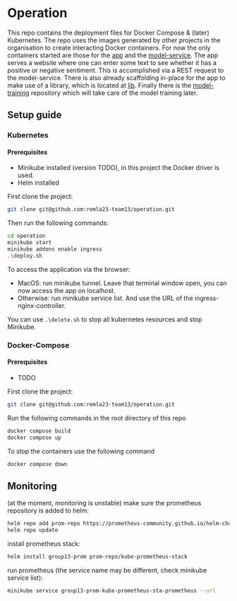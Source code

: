 # Operation
This repo contains the deployment files for Docker Compose &amp; (later) Kubernetes. 
The repo uses the images generated by other projects in the organisation to create interacting Docker containers. 
For now the only containers started are those for the [app](https://github.com/remla23-team13/app) and the [model-service](https://github.com/remla23-team13/model-service). 
The app serves a website where one can enter some text to see whether it has a positive or negative sentiment. 
This is accomplished via a REST request to the model-service. 
There is also already scaffolding in-place for the app to make use of a library, which is located at [lib](https://github.com/remla23-team13/lib). 
Finally there is the [model-training](https://github.com/remla23-team13/model-training) repository which will take care of the model training later. 


## Setup guide
### Kubernetes
#### Prerequisites
- Minikube installed (version TODO), in this project the Docker driver is used. 
- Helm installed


First clone the project:
```bash
git clone git@github.com:remla23-team13/operation.git
```
Then run the following commands:
```bash
cd operation
minikube start
minikube addons enable ingress
.\deploy.sh
```
To access the application via the browser:
- MacOS: run minikube tunnel. Leave that terminal window open, you can now access the app on localhost.
- Otherwise: run minikube service list. And use the URL of the ingress-nginx-controller. 

You can use ```.\delete.sh``` to stop all kubernetes resources and stop Minikube.

### Docker-Compose
#### Prerequisites
- TODO

First clone the project:
```bash
git clone git@github.com:remla23-team13/operation.git
```
Run the following commands in the root directory of this repo
```bash
docker compose build
docker compose up
```

To stop the containers use the following command
```bash
docker compose down
```

## Monitoring
(at the moment, monitoring is unstable)
make sure the prometheus repository is added to helm:
```bash
helm repo add prom-repo https://prometheus-community.github.io/helm-charts
helm repo update
```

install prometheus stack:
```bash
helm install group13-prom prom-repo/kube-prometheus-stack
```
run prometheus (the service name may be different, check minikube service list):
```bash
minikube service group13-prom-kube-prometheus-sta-prometheus --url
```